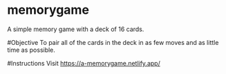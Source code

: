 # memorygame
A simple memory game with a deck of 16 cards.

#Objective
To pair all of the cards in the deck in as few moves and as little time as possible. 

#Instructions
Visit https://a-memorygame.netlify.app/
